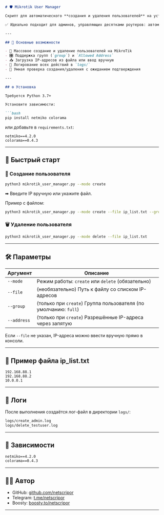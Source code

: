 ````markdown
# 🛡️ Mikrotik User Manager

Скрипт для автоматического **создания и удаления пользователей** на устройствах MikroTik через SSH.

✅ Идеально подходит для админов, управляющих десятками роутеров: автоматизация, логирование и гибкость.

---

## 📌 Основные возможности

- 🔐 Массовое создание и удаление пользователей на MikroTik
- 🎛️ Поддержка групп (`group`) и `Allowed Address`
- 📥 Загрузка IP-адресов из файла или ввод вручную
- 📝 Логирование всех действий в `logs/`
- 🔄 Умная проверка создания/удаления с ожиданием подтверждения

---

## ⚙️ Установка

Требуется Python 3.7+

Установите зависимости:

```bash
pip install netmiko colorama
````

или добавьте в `requirements.txt`:

```
netmiko==4.2.0
colorama==0.4.3
```

---

## 🚀 Быстрый старт

### 🔧 Создание пользователя

```bash
python3 mikrotik_user_manager.py --mode create
```

➡ Введите IP вручную или укажите файл.

Пример с файлом:

```bash
python3 mikrotik_user_manager.py --mode create --file ip_list.txt --group write --address 192.168.88.1,192.168.88.2
```

### 🗑️ Удаление пользователя

```bash
python3 mikrotik_user_manager.py --mode delete --file ip_list.txt
```

---

## 🛠️ Параметры

| Аргумент    | Описание                                                         |
| ----------- | ---------------------------------------------------------------- |
| `--mode`    | Режим работы: `create` или `delete` (обязательно)                |
| `--file`    | (необязательно) Путь к файлу со списком IP-адресов               |
| `--group`   | (только при `create`) Группа пользователя (по умолчанию: `full`) |
| `--address` | (только при `create`) Разрешённые IP-адреса через запятую        |

Если `--file` не указан, IP-адреса можно ввести вручную прямо в консоли.

---

## 🧾 Пример файла ip\_list.txt

```
192.168.88.1
192.168.88.2
10.0.0.1
```

---

## 📁 Логи

После выполнения создаётся лог-файл в директории `logs/`:

```bash
logs/create_admin.log
logs/delete_testuser.log
```

---

## 🔧 Зависимости

```txt
netmiko==4.2.0
colorama==0.4.3
```

---

## 👨‍💻 Автор

* GitHub: [github.com/netscripor](https://github.com/netscripor)
* Telegram: [t.me/netscripor](https://t.me/netscripor)
* Boosty: [boosty.to/netscripor](https://boosty.to/netscripor)

---
